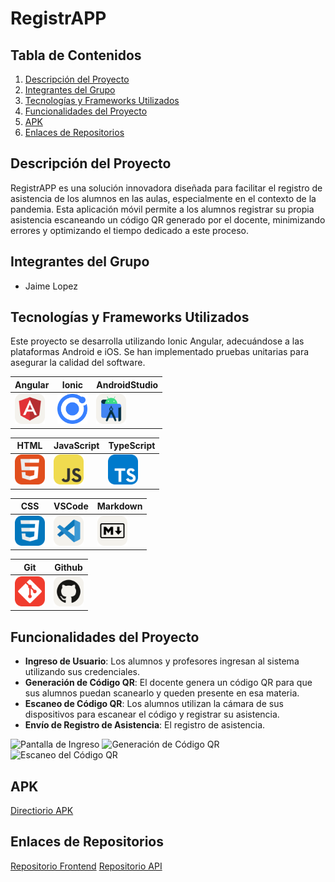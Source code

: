 # RegistrAPP

## Tabla de Contenidos
1. [Descripción del Proyecto](#descripción-del-proyecto)
2. [Integrantes del Grupo](#integrantes-del-grupo)
3. [Tecnologías y Frameworks Utilizados](#tecnologías-y-frameworks-utilizados)
4. [Funcionalidades del Proyecto](#funcionalidades-del-proyecto)
5. [APK](#apk)
6. [Enlaces de Repositorios](#enlaces-de-repositorios)


## Descripción del Proyecto
RegistrAPP es una solución innovadora diseñada para facilitar el registro de asistencia de los alumnos en las aulas, especialmente en el contexto de la pandemia. Esta aplicación móvil permite a los alumnos registrar su propia asistencia escaneando un código QR generado por el docente, minimizando errores y optimizando el tiempo dedicado a este proceso.

## Integrantes del Grupo
- Jaime Lopez

## Tecnologías y Frameworks Utilizados
Este proyecto se desarrolla utilizando Ionic Angular, adecuándose a las plataformas Android e iOS. Se han implementado pruebas unitarias para asegurar la calidad del software.

| Angular                                         | Ionic                                    | AndroidStudio                                    |
| ---------------------------------------------- | --------------------------------------------- | --------------------------------------------- |
| <img src="./icons/Angular-Light.svg" width="48"> | <img src="./icons/Ionic.svg" width="48"> | <img src="./icons/AndroidStudio-Light.svg" width="48"> |

| HTML                                         | JavaScript                                    | TypeScript                                    |
| ---------------------------------------------- | --------------------------------------------- | --------------------------------------------- |
| <img src="./icons/HTML.svg" width="48"> | <img src="./icons/JavaScript.svg" width="48"> | <img src="./icons/TypeScript.svg" width="48"> |

| CSS                                         | VSCode                                    | Markdown                                    |
| ---------------------------------------------- | --------------------------------------------- | --------------------------------------------- |
| <img src="./icons/CSS.svg" width="48"> | <img src="./icons/VSCode-Light.svg" width="48"> | <img src="./icons/Markdown-Light.svg" width="48"> |

| Git                                         | Github                                    | 
| ---------------------------------------------- | --------------------------------------------- | 
| <img src="./icons/Git.svg" width="48"> | <img src="./icons/Github-Light.svg" width="48"> | 

## Funcionalidades del Proyecto
- **Ingreso de Usuario**: Los alumnos y profesores ingresan al sistema utilizando sus credenciales.
- **Generación de Código QR**: El docente genera un código QR para que sus alumnos puedan scanearlo y queden presente en esa materia.
- **Escaneo de Código QR**: Los alumnos utilizan la cámara de sus dispositivos para escanear el código y registrar su asistencia.
- **Envío de Registro de Asistencia**: El registro de asistencia.

![Pantalla de Ingreso](url_de_la_imagen_ingreso)
![Generación de Código QR](url_de_la_imagen_codigo_qr)
![Escaneo del Código QR](url_de_la_imagen_escaneo_qr)

## APK

[Directiorio APK](https://github.com/jaimeduocuc/skeleton)

## Enlaces de Repositorios

[Repositorio Frontend](https://github.com/jaimeduocuc/skeleton)
[Repositorio API](https://github.com/jaimeduocuc/api)
